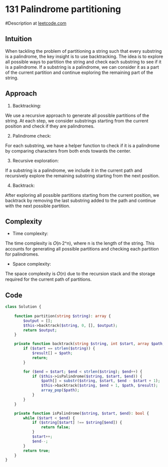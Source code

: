 # 131 Palindrome partitioning
#Description at [leetcode.com](https://leetcode.com/problems/subsets/description/)

## Intuition
When tackling the problem of partitioning a string such that every substring is a palindrome, the key insight is to use
backtracking. The idea is to explore all possible ways to partition the string and check each substring to see if it is 
a palindrome. If a substring is a palindrome, we can consider it as a part of the current partition and continue 
exploring the remaining part of the string.

## Approach
1. Backtracking:

We use a recursive approach to generate all possible partitions of the string. At each step, we consider substrings 
starting from the current position and check if they are palindromes.

2. Palindrome check:

For each substring, we have a helper function to check if it is a palindrome by comparing characters from both ends 
towards the center.

3. Recursive exploration:

If a substring is a palindrome, we include it in the current path and recursively explore the remaining substring 
starting from the next position.

4. Backtrack:

After exploring all possible partitions starting from the current position, we backtrack by removing the last substring 
added to the path and continue with the next possible partition.

## Complexity
- Time complexity:

The time complexity is 𝑂(n⋅2^n), where n is the length of the string. This accounts for generating all possible 
partitions and checking each partition for palindromes.

- Space complexity:

The space complexity is 𝑂(n) due to the recursion stack and the storage required for the current path of partitions.

## Code
```php
class Solution {
    
    function partition(string $string): array {
        $output = [];
        $this->backtrack($string, 0, [], $output);
        return $output;
    }

    private function backtrack(string $string, int $start, array $path, array &$result): void {
        if ($start == strlen($string)) {
            $result[] = $path;
            return;
        }

        for ($end = $start; $end < strlen($string); $end++) {
            if ($this->isPalindrome($string, $start, $end)) {
                $path[] = substr($string, $start, $end - $start + 1);
                $this->backtrack($string, $end + 1, $path, $result);
                array_pop($path);
            }
        }
    }

    private function isPalindrome($string, $start, $end): bool {
        while ($start < $end) {
            if ($string[$start] !== $string[$end]) {
                return false;
            }
            $start++;
            $end--;
        }
        return true;
    }
}
```